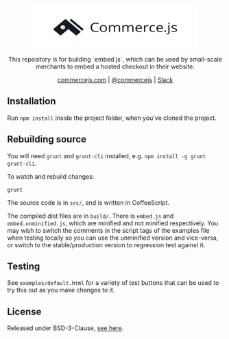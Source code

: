<p align="center">
  <img src="https://raw.githubusercontent.com/chec/commercejs-examples/master/assets/logo.svg" width="380" height="100" />
</p>
<p align="center">
This repository is for building `embed.js`, which can be used by small-scale merchants to embed a hosted checkout
in their website.
</p>

<p align="center">
  <a href="https://commercejs.com">commercejs.com</a> | <a href="https://twitter.com/commercejs">@commercejs</a> | <a href="http://slack.commercejs.com">Slack</a>
</p>

## Installation

Run `npm install` inside the project folder, when you've cloned the project.

## Rebuilding source

You will need `grunt` and `grunt-cli` installed, e.g. `npm install -g grunt grunt-cli`.

To watch and rebuild changes:

```
grunt
```

The source code is in `src/`, and is written in CoffeeScript.

The compiled dist files are in `build/`. There is `embed.js` and `embed.unminified.js`, which are minified and not
minified respectively. You may wish to switch the comments in the script tags of the examples file when testing
locally so you can use the unminified version and vice-versa, or switch to the stable/production version to
regression test against it.

## Testing

See `examples/default.html` for a variety of test buttons that can be used to try this out as you make changes to it.

## License

Released under BSD-3-Clause, [see here](LICENSE.md).
